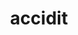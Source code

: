 ---
title: accidit
meaning: (it) happens
ch: [fourteen, f2, f]
pos: conjverb
di: (3rd person singular)
---